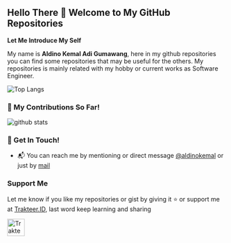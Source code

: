 ## Hello There 👋 Welcome to My GitHub Repositories

**Let Me Introduce My Self**

My name is **Aldino Kemal Adi Gumawang**, here in my github repositories you can find some repositories that may be useful for the others. My repositories is mainly related with my hobby or current works as Software Engineer.

![Top Langs](https://github-readme-stats.vercel.app/api/top-langs/?username=aldinokemal&layout=compact)

### 🌱 My Contributions So Far!
![github stats](https://github-readme-stats.vercel.app/api?username=aldinokemal&show_icons=true)

### 📮 Get In Touch!
- 📬 You can reach me by mentioning or direct message [@aldinokemal](https://instagram.com/aldinokemal) or just by [mail](mailto:aldinokemal2104@gmail.com)

### Support Me
Let me know if you like my repositories or gist by giving it ⭐️ or support me at [Trakteer.ID](https://trakteer.id/aldinokemal/tip), last word keep learning and sharing

<a href="https://trakteer.id/aldinokemal/tip" target="_blank"><img id="wse-buttons-preview" src="https://cdn.trakteer.id/images/embed/trbtn-red-1.png" height="40" style="border:0px;height:40px;" alt="Trakteer Saya"></a>
